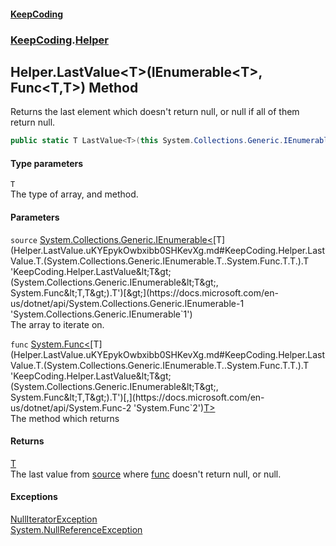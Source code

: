 #### [KeepCoding](index.md 'index')
### [KeepCoding](KeepCoding.md 'KeepCoding').[Helper](Helper.md 'KeepCoding.Helper')
## Helper.LastValue&lt;T&gt;(IEnumerable&lt;T&gt;, Func&lt;T,T&gt;) Method
Returns the last element which doesn't return null, or null if all of them return null.  
```csharp
public static T LastValue<T>(this System.Collections.Generic.IEnumerable<T> source, System.Func<T,T> func);
```
#### Type parameters
<a name='KeepCoding.Helper.LastValue.T.(System.Collections.Generic.IEnumerable.T..System.Func.T.T.).T'></a>
`T`  
The type of array, and method.
  
#### Parameters
<a name='KeepCoding.Helper.LastValue.T.(System.Collections.Generic.IEnumerable.T..System.Func.T.T.).source'></a>
`source` [System.Collections.Generic.IEnumerable&lt;](https://docs.microsoft.com/en-us/dotnet/api/System.Collections.Generic.IEnumerable-1 'System.Collections.Generic.IEnumerable`1')[T](Helper.LastValue.uKYEpykOwbxibb0SHKevXg.md#KeepCoding.Helper.LastValue.T.(System.Collections.Generic.IEnumerable.T..System.Func.T.T.).T 'KeepCoding.Helper.LastValue&lt;T&gt;(System.Collections.Generic.IEnumerable&lt;T&gt;, System.Func&lt;T,T&gt;).T')[&gt;](https://docs.microsoft.com/en-us/dotnet/api/System.Collections.Generic.IEnumerable-1 'System.Collections.Generic.IEnumerable`1')  
The array to iterate on.
  
<a name='KeepCoding.Helper.LastValue.T.(System.Collections.Generic.IEnumerable.T..System.Func.T.T.).func'></a>
`func` [System.Func&lt;](https://docs.microsoft.com/en-us/dotnet/api/System.Func-2 'System.Func`2')[T](Helper.LastValue.uKYEpykOwbxibb0SHKevXg.md#KeepCoding.Helper.LastValue.T.(System.Collections.Generic.IEnumerable.T..System.Func.T.T.).T 'KeepCoding.Helper.LastValue&lt;T&gt;(System.Collections.Generic.IEnumerable&lt;T&gt;, System.Func&lt;T,T&gt;).T')[,](https://docs.microsoft.com/en-us/dotnet/api/System.Func-2 'System.Func`2')[T](Helper.LastValue.uKYEpykOwbxibb0SHKevXg.md#KeepCoding.Helper.LastValue.T.(System.Collections.Generic.IEnumerable.T..System.Func.T.T.).T 'KeepCoding.Helper.LastValue&lt;T&gt;(System.Collections.Generic.IEnumerable&lt;T&gt;, System.Func&lt;T,T&gt;).T')[&gt;](https://docs.microsoft.com/en-us/dotnet/api/System.Func-2 'System.Func`2')  
The method which returns
  
#### Returns
[T](Helper.LastValue.uKYEpykOwbxibb0SHKevXg.md#KeepCoding.Helper.LastValue.T.(System.Collections.Generic.IEnumerable.T..System.Func.T.T.).T 'KeepCoding.Helper.LastValue&lt;T&gt;(System.Collections.Generic.IEnumerable&lt;T&gt;, System.Func&lt;T,T&gt;).T')  
The last value from [source](Helper.LastValue.uKYEpykOwbxibb0SHKevXg.md#KeepCoding.Helper.LastValue.T.(System.Collections.Generic.IEnumerable.T..System.Func.T.T.).source 'KeepCoding.Helper.LastValue&lt;T&gt;(System.Collections.Generic.IEnumerable&lt;T&gt;, System.Func&lt;T,T&gt;).source') where [func](Helper.LastValue.uKYEpykOwbxibb0SHKevXg.md#KeepCoding.Helper.LastValue.T.(System.Collections.Generic.IEnumerable.T..System.Func.T.T.).func 'KeepCoding.Helper.LastValue&lt;T&gt;(System.Collections.Generic.IEnumerable&lt;T&gt;, System.Func&lt;T,T&gt;).func') doesn't return null, or null.
#### Exceptions
[NullIteratorException](NullIteratorException.md 'KeepCoding.Internal.NullIteratorException')  
[System.NullReferenceException](https://docs.microsoft.com/en-us/dotnet/api/System.NullReferenceException 'System.NullReferenceException')  
